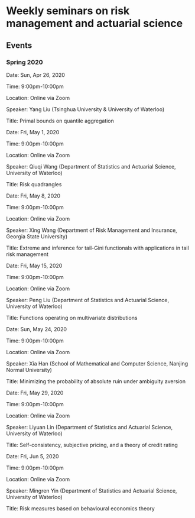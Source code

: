 # Weekly seminars on risk management and actuarial science


## Events


### Spring 2020

Date: Sun, Apr 26, 2020

Time: 9:00pm-10:00pm

Location: Online via Zoom

Speaker: Yang Liu (Tsinghua University & University of Waterloo)

Title: Primal bounds on quantile aggregation


Date: Fri, May 1, 2020

Time: 9:00pm-10:00pm

Location: Online via Zoom

Speaker: Qiuqi Wang (Department of Statistics and Actuarial Science, University of Waterloo)

Title: Risk quadrangles


Date: Fri, May 8, 2020

Time: 9:00pm-10:00pm

Location: Online via Zoom

Speaker: Xing Wang (Department of Risk Management and Insurance, Georgia State University)

Title: Extreme and inference for tail-Gini functionals with applications in tail risk management


Date: Fri, May 15, 2020

Time: 9:00pm-10:00pm

Location: Online via Zoom

Speaker: Peng Liu (Department of Statistics and Actuarial Science, University of Waterloo)

Title: Functions operating on multivariate distributions


Date: Sun, May 24, 2020

Time: 9:00pm-10:00pm

Location: Online via Zoom

Speaker: Xia Han (School of Mathematical and Computer Science, Nanjing Normal University)

Title: Minimizing the probability of absolute ruin under ambiguity aversion


Date: Fri, May 29, 2020

Time: 9:00pm-10:00pm

Location: Online via Zoom

Speaker: Liyuan Lin (Department of Statistics and Actuarial Science, University of Waterloo)

Title: Self-consistency, subjective pricing, and a theory of credit rating


Date: Fri, Jun 5, 2020

Time: 9:00pm-10:00pm

Location: Online via Zoom

Speaker: Mingren Yin (Department of Statistics and Actuarial Science, University of Waterloo)

Title: Risk measures based on behavioural economics theory
